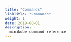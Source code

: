 ```yaml
---
title: "Commands"
linkTitle: "Commands"
weight: 1
date: 2019-08-01
description: >
  minikube command reference
---
```

